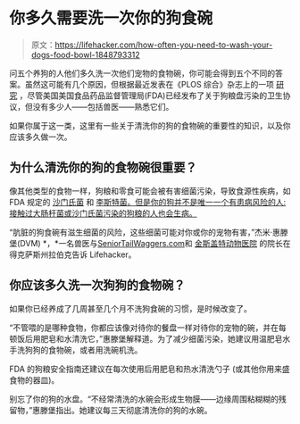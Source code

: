 # 你多久需要洗一次你的狗食碗

> 原文：<https://lifehacker.com/how-often-you-need-to-wash-your-dogs-food-bowl-1848793312>

问五个养狗的人他们多久洗一次他们宠物的食物碗，你可能会得到五个不同的答案。虽然这可能有几个原因，但根据最近发表在《PLOS 综合》杂志上的一项 [研究](https://journals.plos.org/plosone/article?id=10.1371/journal.pone.0259478) ，尽管美国美国食品药品监督管理局(FDA)已经发布了关于狗粮盘污染的卫生协议，但没有多少人——包括兽医——熟悉它们。



如果你属于这一类，这里有一些关于清洗你的狗的食物碗的重要性的知识，以及你应该多久做一次。

## 为什么清洗你的狗的食物碗很重要？

像其他类型的食物一样，狗粮和零食可能会被有害细菌污染，导致食源性疾病，如 FDA 规定的 [沙门氏菌](https://www.fda.gov/animal-veterinary/animal-health-literacy/get-facts-about-salmonella) 和 [李斯特菌](https://www.fda.gov/animal-veterinary/animal-health-literacy/get-facts-about-listeria)[。但是你的狗并不是唯一一个有患病风险的人:接触过大肠杆菌或沙门氏菌污染的狗粮的人也会生病。](https://www.fda.gov/animal-veterinary/animal-health-literacy/tips-safe-handling-pet-food-and-treats#:~:text=Both%20before%20and%20after%20handling,%2C%20spoon%2C%20or%20cup%20instead.)

“肮脏的狗食碗有滋生细菌的风险，这些细菌可能对你或你的宠物有害，”杰米·惠滕堡(DVM) *，*一名兽医与[SeniorTailWaggers.com](https://seniortailwaggers.com/)和 [金斯盖特动物医院](https://www.petvetlubbock.com/our-practice/) 的院长在得克萨斯州拉伯克告诉 Lifehacker。

## 你应该多久洗一次狗狗的食物碗？

如果你已经养成了几周甚至几个月不洗狗食碗的习惯，是时候改变了。

“不管喂的是哪种食物，你都应该像对待你的餐盘一样对待你的宠物的碗，并在每顿饭后用肥皂和水清洗它，”惠滕堡解释道。为了减少细菌污染，她建议用温肥皂水手洗狗狗的食物碗，或者用洗碗机洗。

FDA 的狗粮安全指南还建议在每次使用后用肥皂和热水清洗勺子 (或其他你用来盛食物的器皿)。

别忘了你的狗的水盘。“不经常清洗的水碗会形成生物膜——边缘周围粘糊糊的残留物，”惠滕堡指出。她建议每三天彻底清洗你的狗的水碗。